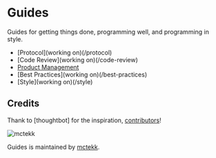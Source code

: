 Guides
======

Guides for getting things done, programming well, and programming in style.

* [Protocol](working on)(/protocol)
* [Code Review](working on)(/code-review)
* [Product Management](/product-management/trello)
* [Best Practices](working on)(/best-practices)
* [Style](working on)(/style)


Credits
-------

Thank to [thoughtbot] for the inspiration, [contributors](https://github.com/thoughtbot/guides/graphs/contributors)!

![mctekk](http://mctekk.com/images/logo.png)

Guides is maintained by [mctekk](http://mctekk.com).